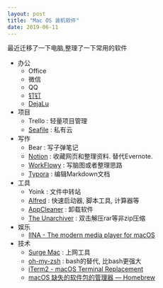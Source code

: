 ```yaml
---
layout: post
title: "Mac OS 装机软件"
date: 2019-06-11
---
```


最近迁移了一下电脑,整理了一下常用的软件

* 办公
	* Office
	* 微信
	* QQ
	* [钉钉](https://www.dingtalk.com/?spm=a3140.8196062.2231602.1.4f3d5c3dWRD5BU)
	* [DejaLu](https://dejalu.me)
* 项目
	* Trello : 轻量项目管理
	* [Seafile](https://www.seafile.com/home/) : 私有云
* 写作
	* Bear : 写子弹笔记
	* [Notion](https://www.notion.so) : 收藏网页和整理资料. 替代Evernote.
	* [WorkFlowy](https://workflowy.com) : 写脑图或者整理思路
	* [Typora](https://typora.io) : 编辑Markdown文档
* 工具
	* Yoink : 文件中转站
	* [Alfred](https://www.alfredapp.com) : 快速启动器, 脚本工具, 计算器等
	* [AppCleaner](http://freemacsoft.net/appcleaner/) : 卸载软件
	* [The Unarchiver](https://itunes.apple.com/cn/app/the-unarchiver/id425424353?mt=12) : 双击解压rar等非zip压缩
* 娱乐
	* [IINA - The modern media player for macOS](https://www.iina.io)
* 技术
	* [Surge Mac](https://www.nssurge.com) : 上网工具
	* [oh-my-zsh](https://github.com/robbyrussell/oh-my-zsh) : bash的替代, 比bash更强大
	* [iTerm2 - macOS Terminal Replacement](https://www.iterm2.com)
	* [macOS 缺失的软件包的管理器 — Homebrew](https://brew.sh/index_zh-cn)